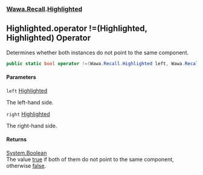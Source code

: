 ### [Wawa.Recall](Wawa.Recall.md 'Wawa.Recall').[Highlighted](Highlighted.md 'Wawa.Recall.Highlighted')

## Highlighted.operator !=(Highlighted, Highlighted) Operator

Determines whether both instances do not point to the same component.

```csharp
public static bool operator !=(Wawa.Recall.Highlighted left, Wawa.Recall.Highlighted right);
```
#### Parameters

<a name='Wawa.Recall.Highlighted.op_Inequality(Wawa.Recall.Highlighted,Wawa.Recall.Highlighted).left'></a>

`left` [Highlighted](Highlighted.md 'Wawa.Recall.Highlighted')

The left-hand side.

<a name='Wawa.Recall.Highlighted.op_Inequality(Wawa.Recall.Highlighted,Wawa.Recall.Highlighted).right'></a>

`right` [Highlighted](Highlighted.md 'Wawa.Recall.Highlighted')

The right-hand side.

#### Returns
[System.Boolean](https://docs.microsoft.com/en-us/dotnet/api/System.Boolean 'System.Boolean')  
The value [true](https://docs.microsoft.com/en-us/dotnet/csharp/language-reference/builtin-types/bool 'https://docs.microsoft.com/en-us/dotnet/csharp/language-reference/builtin-types/bool') if both of them do not point to the same component, otherwise [false](https://docs.microsoft.com/en-us/dotnet/csharp/language-reference/builtin-types/bool 'https://docs.microsoft.com/en-us/dotnet/csharp/language-reference/builtin-types/bool').